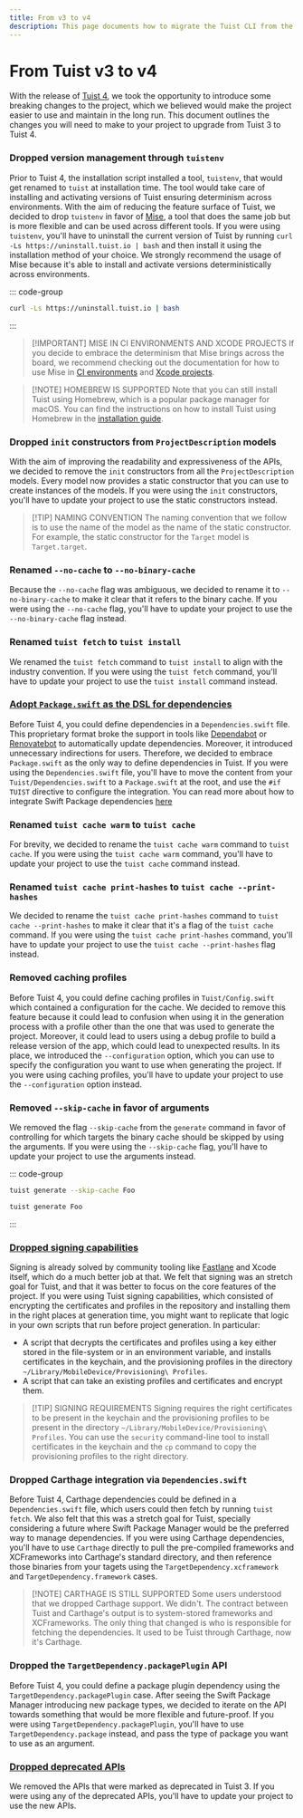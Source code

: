```yaml
---
title: From v3 to v4
description: This page documents how to migrate the Tuist CLI from the version 3 to version 4.
---
```


# From Tuist v3 to v4

With the release of [Tuist 4](https://github.com/tuist/tuist/releases/tag/4.0.0), we took the opportunity to introduce some breaking changes to the project, which we believed would make the project easier to use and maintain in the long run. This document outlines the changes you will need to make to your project to upgrade from Tuist 3 to Tuist 4.

### Dropped version management through `tuistenv`

Prior to Tuist 4, the installation script installed a tool, `tuistenv`, that would get renamed to `tuist` at installation time. The tool would take care of installing and activating versions of Tuist ensuring determinism across environments. With the aim of reducing the feature surface of Tuist, we decided to drop `tuistenv` in favor of [Mise](https://mise.jdx.dev/), a tool that does the same job but is more flexible and can be used across different tools. If you were using `tuistenv`, you'll have to uninstall the current version of Tuist by running `curl -Ls https://uninstall.tuist.io | bash` and then install it using the installation method of your choice. We strongly recommend the usage of Mise because it's able to install and activate versions deterministically across environments.

::: code-group

```bash [Uninstall tuistenv]
curl -Ls https://uninstall.tuist.io | bash
```
:::

> [!IMPORTANT] MISE IN CI ENVIRONMENTS AND XCODE PROJECTS
> If you decide to embrace the determinism that Mise brings across the board, we recommend checking out the documentation for how to use Mise in [CI environments](https://mise.jdx.dev/continuous-integration.html) and [Xcode projects](https://mise.jdx.dev/ide-integration.html#xcode).

> [!NOTE] HOMEBREW IS SUPPORTED
> Note that you can still install Tuist using Homebrew, which is a popular package manager for macOS. You can find the instructions on how to install Tuist using Homebrew in the [installation guide](/guide/introduction/installation#alternative-homebrew).

### Dropped `init` constructors from `ProjectDescription` models

With the aim of improving the readability and expressiveness of the APIs, we decided to remove the `init` constructors from all the `ProjectDescription` models. Every model now provides a static constructor that you can use to create instances of the models. If you were using the `init` constructors, you'll have to update your project to use the static constructors instead.

> [!TIP] NAMING CONVENTION
> The naming convention that we follow is to use the name of the model as the name of the static constructor. For example, the static constructor for the `Target` model is `Target.target`.

### Renamed `--no-cache` to `--no-binary-cache`

Because the `--no-cache` flag was ambiguous, we decided to rename it to `--no-binary-cache` to make it clear that it refers to the binary cache. If you were using the `--no-cache` flag, you'll have to update your project to use the `--no-binary-cache` flag instead.

### Renamed `tuist fetch` to `tuist install`

We renamed the `tuist fetch` command to `tuist install` to align with the industry convention. If you were using the `tuist fetch` command, you'll have to update your project to use the `tuist install` command instead.

### [Adopt `Package.swift` as the DSL for dependencies](https://github.com/tuist/tuist/pull/5862)

Before Tuist 4, you could define dependencies in a `Dependencies.swift` file. This proprietary format broke the support in tools like [Dependabot](https://github.com/dependabot) or [Renovatebot](https://github.com/renovatebot/renovate) to automatically update dependencies. Moreover, it introduced unnecessary indirections for users. Therefore, we decided to embrace `Package.swift` as the only way to define dependencies in Tuist. If you were using the `Dependencies.swift` file, you'll have to move the content from your `Tuist/Dependencies.swift` to a `Package.swift` at the root, and use the `#if TUIST` directive to configure the integration. You can read more about how to integrate Swift Package dependencies [here](/guide/project/dependencies.html#swift-packages)

### Renamed `tuist cache warm` to `tuist cache`

For brevity, we decided to rename the `tuist cache warm` command to `tuist cache`. If you were using the `tuist cache warm` command, you'll have to update your project to use the `tuist cache` command instead.


### Renamed `tuist cache print-hashes` to `tuist cache --print-hashes`

We decided to rename the `tuist cache print-hashes` command to `tuist cache --print-hashes` to make it clear that it's a flag of the `tuist cache` command. If you were using the `tuist cache print-hashes` command, you'll have to update your project to use the `tuist cache --print-hashes` flag instead.

### Removed caching profiles

Before Tuist 4, you could define caching profiles in `Tuist/Config.swift` which contained a configuration for the cache. We decided to remove this feature because it could lead to confusion when using it in the generation process with a profile other than the one that was used to generate the project. Moreover, it could lead to users using a debug profile to build a release version of the app, which could lead to unexpected results. In its place, we introduced the `--configuration` option, which you can use to specify the configuration you want to use when generating the project. If you were using caching profiles, you'll have to update your project to use the `--configuration` option instead.

### Removed `--skip-cache` in favor of arguments

We removed the flag `--skip-cache` from the `generate` command in favor of controlling for which targets the binary cache should be skipped by using the arguments. If you were using the `--skip-cache` flag, you'll have to update your project to use the arguments instead.

::: code-group

```bash [Before]
tuist generate --skip-cache Foo
```

```bash [After]
tuist generate Foo
```
:::

### [Dropped signing capabilities](https://github.com/tuist/tuist/pull/5716)

Signing is already solved by community tooling like [Fastlane](https://fastlane.tools/) and Xcode itself, which do a much better job at that. We felt that signing was an stretch goal for Tuist, and that it was better to focus on the core features of the project. If you were using Tuist signing capabilities, which consisted of encrypting the certificates and profiles in the repository and installing them in the right places at generation time, you might want to replicate that logic in your own scripts that run before project generation. In particular:
  - A script that decrypts the certificates and profiles using a key either stored in the file-system or in an environment variable, and installs certificates in the keychain, and the provisioning profiles in the directory `~/Library/MobileDevice/Provisioning\ Profiles`.
  - A script that can take an existing profiles and certificates and encrypt them.

> [!TIP] SIGNING REQUIREMENTS
> Signing requires the right certificates to be present in the keychain and the provisioning profiles to be present in the directory `~/Library/MobileDevice/Provisioning\ Profiles`. You can use the `security` command-line tool to install certificates in the keychain and the `cp` command to copy the provisioning profiles to the right directory.

### Dropped Carthage integration via `Dependencies.swift`

Before Tuist 4, Carthage dependencies could be defined in a `Dependencies.swift` file, which users could then fetch by running `tuist fetch`. We also felt that this was a stretch goal for Tuist, specially considering a future where Swift Package Manager would be the preferred way to manage dependencies. If you were using Carthage dependencies, you'll have to use `Carthage` directly to pull the pre-compiled frameworks and XCFrameworks into Carthage's standard directory, and then reference those binaries from your tagets using the `TargetDependency.xcframework` and `TargetDependency.framework` cases.

> [!NOTE] CARTHAGE IS STILL SUPPORTED
> Some users understood that we dropped Carthage support. We didn't. The contract between Tuist and Carthage's output is to system-stored frameworks and XCFrameworks. The only thing that changed is who is responsible for fetching the dependencies. It used to be Tuist through Carthage, now it's Carthage.

### Dropped the `TargetDependency.packagePlugin` API

Before Tuist 4, you could define a package plugin dependency using the `TargetDependency.packagePlugin` case. After seeing the Swift Package Manager introducing new package types, we decided to iterate on the API towards something that would be more flexible and future-proof. If you were using `TargetDependency.packagePlugin`, you'll have to use `TargetDependency.package` instead, and pass the type of package you want to use as an argument.

### [Dropped deprecated APIs](https://github.com/tuist/tuist/pull/5560)

We removed the APIs that were marked as deprecated in Tuist 3. If you were using any of the deprecated APIs, you'll have to update your project to use the new APIs.
